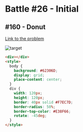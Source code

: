 # Battle #26 - Initial

## #160 - Donut

[Link to the problem](https://cssbattle.dev/play/160)

![target](https://cssbattle.dev/targets/160.png)


```html
<div></div>
<style>
  body {
    background: #62306D;
    display: grid;
    place-content: center;
  }
  div {
    width: 120px;
    height: 120px;
    border: 40px solid #F7EC7D;
    border-radius: 50%;
    border-top-color: #E38F66;
    rotate: -45deg;
  }
</style>
```

